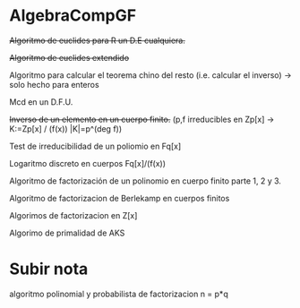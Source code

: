# AlgebraCompGF

~~Algoritmo de euclides para R un D.E cualquiera.~~

~~Algoritmo de euclides extendido~~

Algoritmo para calcular el teorema chino del resto (i.e. calcular el inverso) -> solo hecho para enteros

Mcd en un D.F.U.


~~Inverso de un elemento en un cuerpo finito.~~
(p,f irreducibles en Zp[x] -> K:=Zp[x] / (f(x)) |K|=p^(deg f))

Test de irreducibilidad de un poliomio en Fq[x]

Logaritmo discreto en cuerpos Fq[x]/(f(x))

Algoritmo de factorización de un polinomio en cuerpo finito parte 1, 2 y 3.

Algoritmo de factorizacion de Berlekamp en cuerpos finitos 

Algorimos de factorizacion en Z[x]

Algorimo de primalidad de AKS


# Subir nota

algoritmo polinomial y probabilista de factorizacion n = p*q
